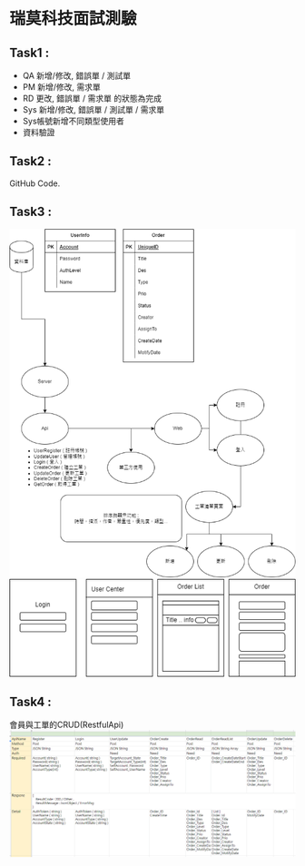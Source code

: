 # 瑞莫科技面試測驗

Task1 :
---
- QA 新增/修改, 錯誤單 / 測試單
- PM 新增/修改, 需求單
- RD 更改, 錯誤單 / 需求單 的狀態為完成
- Sys 新增/修改, 錯誤單 / 測試單 / 需求單
- Sys帳號新增不同類型使用者
- 資料驗證

Task2 :
---
GitHub Code.

Task3 : 
---
![image](https://github.com/4JasonChou/QuestionOrderWeb/blob/main/Artch.png)
![image](https://github.com/4JasonChou/QuestionOrderWeb/blob/main/UI.png)

Task4 : 
---
會員與工單的CRUD(RestfulApi)
![image](https://github.com/4JasonChou/QuestionOrderWeb/blob/main/Api.png)
